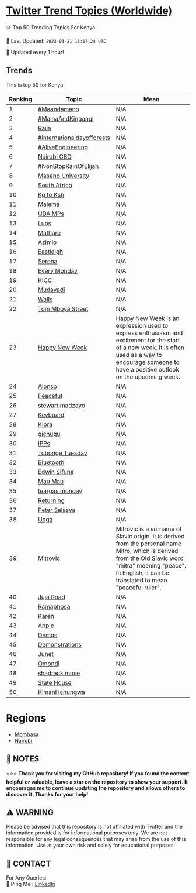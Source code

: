 [Twitter Trend Topics (Worldwide)](https://github.com/ErcinDedeoglu/Twitter-Trend-Topics)
==========


📊 Top 50 Trending Topics For Kenya

📆 Last Updated: `2023-03-21 11:17:24 UTC`

🔧 Updated every 1 hour!


## Trends

This is top 50 for Kenya

| Ranking | Topic | Mean |
| ------- | ------------ | ------------ |
| 1 | [#Maandamano](http://twitter.com/search?q=%23Maandamano) | N/A |
| 2 | [#MainaAndKingangi](http://twitter.com/search?q=%23MainaAndKingangi) | N/A |
| 3 | [Raila](http://twitter.com/search?q=Raila) | N/A |
| 4 | [#internationaldayofforests](http://twitter.com/search?q=%23internationaldayofforests) | N/A |
| 5 | [#AliveEngineering](http://twitter.com/search?q=%23AliveEngineering) | N/A |
| 6 | [Nairobi CBD](http://twitter.com/search?q=Nairobi+CBD) | N/A |
| 7 | [#NonStopRainOfElijah](http://twitter.com/search?q=%23NonStopRainOfElijah) | N/A |
| 8 | [Maseno University](http://twitter.com/search?q=Maseno+University) | N/A |
| 9 | [South Africa](http://twitter.com/search?q=South+Africa) | N/A |
| 10 | [Kg to Ksh](http://twitter.com/search?q=Kg+to+Ksh) | N/A |
| 11 | [Malema](http://twitter.com/search?q=Malema) | N/A |
| 12 | [UDA MPs](http://twitter.com/search?q=UDA+MPs) | N/A |
| 13 | [Luos](http://twitter.com/search?q=Luos) | N/A |
| 14 | [Mathare](http://twitter.com/search?q=Mathare) | N/A |
| 15 | [Azimio](http://twitter.com/search?q=Azimio) | N/A |
| 16 | [Eastleigh](http://twitter.com/search?q=Eastleigh) | N/A |
| 17 | [Serena](http://twitter.com/search?q=Serena) | N/A |
| 18 | [Every Monday](http://twitter.com/search?q=Every+Monday) | N/A |
| 19 | [KICC](http://twitter.com/search?q=KICC) | N/A |
| 20 | [Mudavadi](http://twitter.com/search?q=Mudavadi) | N/A |
| 21 | [Walls](http://twitter.com/search?q=Walls) | N/A |
| 22 | [Tom Mboya Street](http://twitter.com/search?q=Tom+Mboya+Street) | N/A |
| 23 | [Happy New Week](http://twitter.com/search?q=Happy+New+Week) | Happy New Week is an expression used to express enthusiasm and excitement for the start of a new week. It is often used as a way to encourage someone to have a positive outlook on the upcoming week. |
| 24 | [Alonso](http://twitter.com/search?q=Alonso) | N/A |
| 25 | [Peaceful](http://twitter.com/search?q=Peaceful) | N/A |
| 26 | [stewart madzayo](http://twitter.com/search?q=stewart+madzayo) | N/A |
| 27 | [Keyboard](http://twitter.com/search?q=Keyboard) | N/A |
| 28 | [Kibra](http://twitter.com/search?q=Kibra) | N/A |
| 29 | [gichugu](http://twitter.com/search?q=gichugu) | N/A |
| 30 | [IPPs](http://twitter.com/search?q=IPPs) | N/A |
| 31 | [Tubonge Tuesday](http://twitter.com/search?q=Tubonge+Tuesday) | N/A |
| 32 | [Bluetooth](http://twitter.com/search?q=Bluetooth) | N/A |
| 33 | [Edwin Sifuna](http://twitter.com/search?q=Edwin+Sifuna) | N/A |
| 34 | [Mau Mau](http://twitter.com/search?q=Mau+Mau) | N/A |
| 35 | [teargas monday](http://twitter.com/search?q=teargas+monday) | N/A |
| 36 | [Returning](http://twitter.com/search?q=Returning) | N/A |
| 37 | [Peter Salasya](http://twitter.com/search?q=Peter+Salasya) | N/A |
| 38 | [Unga](http://twitter.com/search?q=Unga) | N/A |
| 39 | [Mitrovic](http://twitter.com/search?q=Mitrovic) | Mitrovic is a surname of Slavic origin. It is derived from the personal name Mitro, which is derived from the Old Slavic word "mitra" meaning "peace". In English, it can be translated to mean "peaceful ruler". |
| 40 | [Juja Road](http://twitter.com/search?q=Juja+Road) | N/A |
| 41 | [Ramaphosa](http://twitter.com/search?q=Ramaphosa) | N/A |
| 42 | [Karen](http://twitter.com/search?q=Karen) | N/A |
| 43 | [Apple](http://twitter.com/search?q=Apple) | N/A |
| 44 | [Demos](http://twitter.com/search?q=Demos) | N/A |
| 45 | [Demonstrations](http://twitter.com/search?q=Demonstrations) | N/A |
| 46 | [Junet](http://twitter.com/search?q=Junet) | N/A |
| 47 | [Omondi](http://twitter.com/search?q=Omondi) | N/A |
| 48 | [shadrack mose](http://twitter.com/search?q=shadrack+mose) | N/A |
| 49 | [State House](http://twitter.com/search?q=State+House) | N/A |
| 50 | [Kimani Ichungwa](http://twitter.com/search?q=Kimani+Ichungwa) | N/A |



# Regions

* [Mombasa](</Kenya/Mombasa.md>)
* [Nairobi](</Kenya/Nairobi.md>)



## 📝 NOTES

⭐⭐⭐ **Thank you for visiting my GitHub repository! If you found the content helpful or valuable, leave a star on the repository to show your support. It encourages me to continue updating the repository and allows others to discover it. Thanks for your help!**


## ⚠️ WARNING

Please be advised that this repository is not affiliated with Twitter and the information provided is for informational purposes only. We are not responsible for any legal consequences that may arise from the use of this information. Use at your own risk and solely for educational purposes.


## 📨 CONTACT

 For Any Queries:  
            🏓 Ping Me : [LinkedIn](https://www.linkedin.com/in/ercindedeoglu/)
